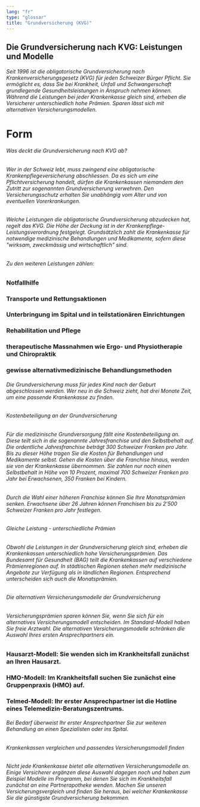 ```yaml
---
lang: "fr"
type: "glossar"
title: "Grundversicherung (KVG)"
---
```


## Die Grundversicherung nach KVG: Leistungen und Modelle

###### Seit 1996 ist die obligatorische Grundversicherung nach Krankenversicherungsgesetz (KVG) für jeden Schweizer Bürger Pflicht. Sie ermöglicht es, dass Sie bei Krankheit, Unfall und Schwangerschaft grundlegende Gesundheitsleistungen in Anspruch nehmen können. Während die Leistungen bei jeder Krankenkasse gleich sind, erheben die Versicherer unterschiedlich hohe Prämien. Sparen lässt sich mit alternativen Versicherungsmodellen.

# Form

###### Was deckt die Grundversicherung nach KVG ab?

###### Wer in der Schweiz lebt, muss zwingend eine obligatorische Krankenpflegeversicherung abschliessen. Da es sich um eine Pflichtversicherung handelt, dürfen die Krankenkassen niemandem den Zutritt zur sogenannten Grundversicherung verwehren. Den Versicherungsschutz erhalten Sie unabhängig vom Alter und von eventuellen Vorerkrankungen.

###### Welche Leistungen die obligatorische Grundversicherung abzudecken hat, regelt das KVG. Die Höhe der Deckung ist in der Krankenpflege-Leistungsverordnung festgelegt. Grundsätzlich zahlt die Krankenkasse für notwendige medizinische Behandlungen und Medikamente, sofern diese "wirksam, zweckmässig und wirtschaftlich" sind.

###### Zu den weiteren Leistungen zählen:

### Notfallhilfe

### Transporte und Rettungsaktionen

### Unterbringung im Spital und in teilstationären Einrichtungen

### Rehabilitation und Pflege

### therapeutische Massnahmen wie Ergo- und Physiotherapie und Chiropraktik

### gewisse alternativmedizinische Behandlungsmethoden

###### Die Grundversicherung muss für jedes Kind nach der Geburt abgeschlossen werden. Wer neu in die Schweiz zieht, hat drei Monate Zeit, um eine passende Krankenkasse zu finden.

###### Kostenbeteiligung an der Grundversicherung

###### Für die medizinische Grundversorgung fällt eine Kostenbeteiligung an. Diese teilt sich in die sogenannte Jahresfranchise und den Selbstbehalt auf. Die ordentliche Jahresfranchise beträgt 300 Schweizer Franken pro Jahr. Bis zu dieser Höhe tragen Sie die Kosten für Behandlungen und Medikamente selbst. Gehen die Kosten über die Franchise hinaus, werden sie von der Krankenkasse übernommen. Sie zahlen nur noch einen Selbstbehalt in Höhe von 10 Prozent, maximal 700 Schweizer Franken pro Jahr bei Erwachsenen, 350 Franken bei Kindern.

###### Durch die Wahl einer höheren Franchise können Sie Ihre Monatsprämien senken. Erwachsene über 26 Jahren können Franchisen bis zu 2'500 Schweizer Franken pro Jahr festlegen.

###### Gleiche Leistung - unterschiedliche Prämien

###### Obwohl die Leistungen in der Grundversicherung gleich sind, erheben die Krankenkassen unterschiedlich hohe Versicherungsprämien. Das Bundesamt für Gesundheit (BAG) teilt die Krankenkassen auf verschiedene Prämienregionen auf. In städtischen Regionen stehen mehr medizinische Angebote zur Verfügung als in ländlichen Regionen. Entsprechend unterscheiden sich auch die Monatsprämien.

###### Die alternativen Versicherungsmodelle der Grundversicherung

###### Versicherungsprämien sparen können Sie, wenn Sie sich für ein alternatives Versicherungsmodell entscheiden. Im Standard-Modell haben Sie freie Arztwahl. Die alternativen Versicherungsmodelle schränken die Auswahl Ihres ersten Ansprechpartners ein.

### Hausarzt-Modell: Sie wenden sich im Krankheitsfall zunächst an Ihren Hausarzt.

### HMO-Modell: Im Krankheitsfall suchen Sie zunächst eine Gruppenpraxis (HMO) auf.

### Telmed-Modell: Ihr erster Ansprechpartner ist die Hotline eines Telemedizin-Beratungszentrums.

###### Bei Bedarf überweist Ihr erster Ansprechpartner Sie zur weiteren Behandlung an einen Spezialisten oder ins Spital.

###### Krankenkassen vergleichen und passendes Versicherungsmodell finden

###### Nicht jede Krankenkasse bietet alle alternativen Versicherungsmodelle an. Einige Versicherer ergänzen diese Auswahl dagegen noch und haben zum Beispiel Modelle im Programm, bei denen Sie sich im Krankheitsfall zunächst an eine Partnerapotheke wenden. Machen Sie unseren Versicherungsvergleich und finden Sie heraus, bei welcher Krankenkasse Sie die günstigste Grundversicherung bekommen.
